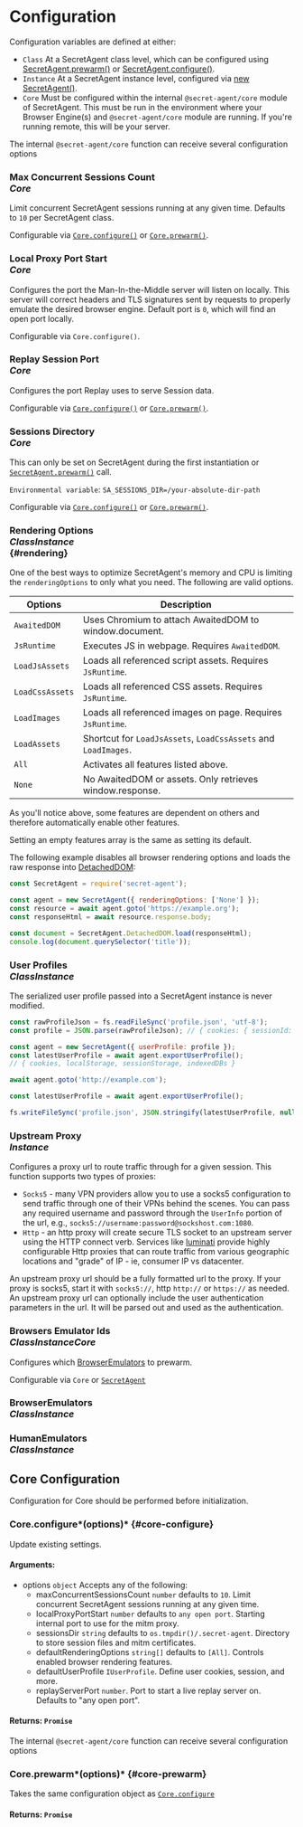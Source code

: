 # Configuration

Configuration variables are defined at either:

- `Class` At a SecretAgent class level, which can be configured using [SecretAgent.prewarm()](../basic-interfaces/secret-agent#prewarm) or [SecretAgent.configure()](../basic-interfaces/secret-agent#configure).
- `Instance` At a SecretAgent instance level, configured via [new SecretAgent()](../basic-interfaces/secret-agent#constructor).
- `Core` Must be configured within the internal `@secret-agent/core` module of SecretAgent. This must be run in the environment where your Browser Engine(s) and `@secret-agent/core` module are running. If you're running remote, this will be your server.

The internal `@secret-agent/core` function can receive several configuration options

### Max Concurrent Sessions Count <div class="specs"><i>Core</i></div>

Limit concurrent SecretAgent sessions running at any given time. Defaults to `10` per SecretAgent class.

Configurable via [`Core.configure()`](#core-configure) or [`Core.prewarm()`](#core-prewarm).

### Local Proxy Port Start <div class="specs"><i>Core</i></div>

Configures the port the Man-In-the-Middle server will listen on locally. This server will correct headers and TLS signatures sent by requests to properly emulate the desired browser engine. Default port is `0`, which will find an open port locally.

Configurable via `Core.configure()`.

### Replay Session Port <div class="specs"><i>Core</i></div>

Configures the port Replay uses to serve Session data.

Configurable via [`Core.configure()`](#core-configure) or [`Core.prewarm()`](#core-prewarm).

### Sessions Directory <div class="specs"><i>Core</i></div>

This can only be set on SecretAgent during the first instantiation or [`SecretAgent.prewarm()`](../basic-interfaces/secret-agent#prewarm) call.

`Environmental variable`: `SA_SESSIONS_DIR=/your-absolute-dir-path`

Configurable via [`Core.configure()`](#core-configure) or [`Core.prewarm()`](#core-prewarm).

### Rendering Options <div class="specs"><i>Class</i><i>Instance</i></div> {#rendering}

One of the best ways to optimize SecretAgent's memory and CPU is limiting the `renderingOptions` to only what you need. The following are valid options.

<p class="show-table-header show-bottom-border minimal-row-height"></p>

| Options         | Description                                                    |
| --------------- | -------------------------------------------------------------- |
| `AwaitedDOM`    | Uses Chromium to attach AwaitedDOM to window.document.         |
| `JsRuntime`     | Executes JS in webpage. Requires `AwaitedDOM`.                 |
| `LoadJsAssets`  | Loads all referenced script assets. Requires `JsRuntime`.      |
| `LoadCssAssets` | Loads all referenced CSS assets. Requires `JsRuntime`.         |
| `LoadImages`    | Loads all referenced images on page. Requires `JsRuntime`.     |
| `LoadAssets`    | Shortcut for `LoadJsAssets`, `LoadCssAssets` and `LoadImages`. |
| `All`           | Activates all features listed above.                           |
| `None`          | No AwaitedDOM or assets. Only retrieves window.response.       |

As you'll notice above, some features are dependent on others and therefore automatically enable other features.

Setting an empty features array is the same as setting its default.

The following example disables all browser rendering options and loads the raw response into [DetachedDOM](../core-interfaces/local-dom):

```js
const SecretAgent = require('secret-agent');

const agent = new SecretAgent({ renderingOptions: ['None'] });
const resource = await agent.goto('https://example.org');
const responseHtml = await resource.response.body;

const document = SecretAgent.DetachedDOM.load(responseHtml);
console.log(document.querySelector('title'));
```

### User Profiles <div class="specs"><i>Class</i><i>Instance</i></div>

The serialized user profile passed into a SecretAgent instance is never modified.

```js
const rawProfileJson = fs.readFileSync('profile.json', 'utf-8');
const profile = JSON.parse(rawProfileJson); // { cookies: { sessionId: 'test' }}

const agent = new SecretAgent({ userProfile: profile });
const latestUserProfile = await agent.exportUserProfile();
// { cookies, localStorage, sessionStorage, indexedDBs }

await agent.goto('http://example.com');

const latestUserProfile = await agent.exportUserProfile();

fs.writeFileSync('profile.json', JSON.stringify(latestUserProfile, null, 2));
```

### Upstream Proxy <div class="specs"><i>Instance</i></div>

Configures a proxy url to route traffic through for a given session. This function supports two types of proxies:

- `Socks5` - many VPN providers allow you to use a socks5 configuration to send traffic through one of their VPNs behind the scenes. You can pass any required username and password through the `UserInfo` portion of the url, e.g., `socks5://username:password@sockshost.com:1080`.
- `Http` - an http proxy will create secure TLS socket to an upstream server using the HTTP connect verb. Services like [luminati](https://luminati.io) provide highly configurable Http proxies that can route traffic from various geographic locations and "grade" of IP - ie, consumer IP vs datacenter.

An upstream proxy url should be a fully formatted url to the proxy. If your proxy is socks5, start it with `socks5://`, http `http://` or `https://` as needed. An upstream proxy url can optionally include the user authentication parameters in the url. It will be parsed out and used as the authentication.

### Browsers Emulator Ids <div class="specs"><i>Class</i><i>Instance</i><i>Core</i></div>

Configures which [BrowserEmulators](../advanced/browser-emulators) to prewarm.

Configurable via `Core` or [`SecretAgent`](../basic-interfaces/secret-agent#configure)

### BrowserEmulators <div class="specs"><i>Class</i><i>Instance</i></div>

### HumanEmulators <div class="specs"><i>Class</i><i>Instance</i></div>

## Core Configuration

Configuration for Core should be performed before initialization.

### Core.configure*(options)* {#core-configure}

Update existing settings.

#### **Arguments**:

- options `object` Accepts any of the following:
  - maxConcurrentSessionsCount `number` defaults to `10`. Limit concurrent SecretAgent sessions running at any given time.
  - localProxyPortStart `number` defaults to `any open port`. Starting internal port to use for the mitm proxy.
  - sessionsDir `string` defaults to `os.tmpdir()/.secret-agent`. Directory to store session files and mitm certificates.
  - defaultRenderingOptions `string[]` defaults to `[All]`. Controls enabled browser rendering features.
  - defaultUserProfile `IUserProfile`. Define user cookies, session, and more.
  - replayServerPort `number`. Port to start a live replay server on. Defaults to "any open port".

#### **Returns**: `Promise`

The internal `@secret-agent/core` function can receive several configuration options

### Core.prewarm*(options)* {#core-prewarm}

Takes the same configuration object as [`Core.configure`](#core-configure)

#### **Returns**: `Promise`
